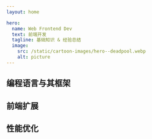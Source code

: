 ```yaml
---
layout: home

hero:
  name: Web Frontend Dev
  text: 前端开发
  tagline: 基础知识 & 经验总结
  image:
    src: /static/cartoon-images/hero--deadpool.webp
    alt: picture
---
```


<script setup lang="ts">
import SkillTextLinksBlock from '../../components/SkillTextLinksBlock.vue'
import SkillIconsBlock from '../../components/SkillIconsBlock.vue'


const __LANGUAGES__ = [
    { 
        name: "JavaScript", 
        link: "/notes/web-frontend/languages/javascript/", 
        imgSrc: "/static/skill-icons/web-frontend--javascript.png"
    },
    { 
        name: "TypeScript", 
        link: "/notes/web-frontend/languages/typescript/", 
        imgSrc: "/static/skill-icons/web-frontend--typescript.png"
    },
    // { 
    //     name: "CSS", 
    //     link: "/notes/web-frontend/languages/css/", 
    //     imgSrc: "/static/skill-icons/web-frontend--css.png"
    // },
    { 
        name: "Sass", 
        link: "/notes/web-frontend/languages/sass/", 
        imgSrc: "/static/skill-icons/web-frontend--sass.png"
    }
]

const  __FRAMEWORKS__ = [
    { 
        name: "React", 
        link: "/notes/web-frontend/frameworks/react/", 
        imgSrc: "/static/skill-icons/web-frontend--react.png"
    },
    { 
        name: "Vue", 
        link: "/notes/web-frontend/frameworks/vue/", 
        imgSrc: "/static/skill-icons/web-frontend--vue.png"
    }
]

const __CROSS_PLATFORM__ = [
    { 
        name: "Dart", 
        link: "/notes/web-frontend/languages/dart/", 
        imgSrc: "/static/skill-icons/cross-platform--dart.png"
    },
    { 
        name: "Flutter", 
        link: "/notes/web-frontend/frameworks/flutter/", 
        imgSrc: "/static/skill-icons/cross-platform--flutter.png"
    },
    // { 
    //     name: "Tauri", 
    //     link: "/notes/web-frontend/frameworks/tauri/", 
    //     imgSrc: "/static/skill-icons/cross-platform--tauri.png",
    // },
    { 
        name: "React Native", 
        link: "https://reactnative.dev/", 
        imgSrc: "/static/skill-icons/web-frontend--react.png",
        openNewTag: true
    },
]

const __EXTENSIONS__ = [
    { 
        name: "Web Assembly", 
        link: "/notes/web-frontend/__extensions__/webassembly/",
        imgSrc: "/static/skill-icons/web-frontend--webassembly.png", 
    },
    // { 
    //     name: "Web Components", 
    //     link: "https://www.webcomponents.org/introduction/",
    //     imgSrc: "/static/skill-icons/web-frontend--webcomponents.png",
    //     openNewTag: true
    // },
    // { 
    //     name: "Web RTC", 
    //     link: "/notes/web-frontend/__extensions__/webrtc/",
    //     imgSrc: "/static/skill-icons/web-frontend--webrtc.png",
    // },
    // { 
    //     name: "Chrome Extension", 
    //     link: "https://developer.chrome.com/docs/extensions/reference/api?hl=zh-cn",
    //     imgSrc: "/static/skill-icons/web-frontend--chrome-extension.png",
    //     openNewTag: true 
    // },
]

const __PERFORMANCE__ = [
    {
        name: "首屏加载优化",
        link: "/notes/web-frontend/__performance__/first-screen-load-optimization"
    },
    { 
        name: "图片优化", 
        link: "/notes/web-frontend/__performance__/image-optimization", 
    },
    { 
        name: "大文件上传优化", 
        link: "/notes/web-frontend/__performance__/large-file-uploading", 
    },
    { 
        name: "数据请求优化", 
        link: "/notes/web-frontend/__performance__/requests-concurrent", 
    },
]

// const __AUTOMATED_TESTING__ = [
//     { 
//         name: "Vitest", 
//         link: "https://cn.vitest.dev/",
//         imgSrc: "/static/skill-icons/web-frontend--vitest.png",
//         openNewTag: true 
//     },
//     { 
//         name: "Jest", 
//         link: "https://jestjs.io/zh-Hans/",
//         imgSrc: "/static/skill-icons/web-frontend--jest.png",
//         openNewTag: true 
//     },
//     { 
//         name: "Cypress", 
//         link: "https://www.cypress.io/",
//         imgSrc: "/static/skill-icons/web-frontend--cypress.png",
//         openNewTag: true 
//     },
//     { 
//         name: "Testing Library", 
//         link: "https://testing-library.com/",
//         imgSrc: "/static/skill-icons/web-frontend--testing-library.png",
//         openNewTag: true 
//     },
// ]

</script>

## 编程语言与其框架

<SkillIconsBlock :skillList="__LANGUAGES__"/>
<SkillIconsBlock :skillList="__FRAMEWORKS__"/>
<SkillIconsBlock :skillList="__CROSS_PLATFORM__"/>

## 前端扩展

<SkillIconsBlock :skillList="__EXTENSIONS__"/>

## 性能优化

<SkillTextLinksBlock :textList="__PERFORMANCE__"/>

